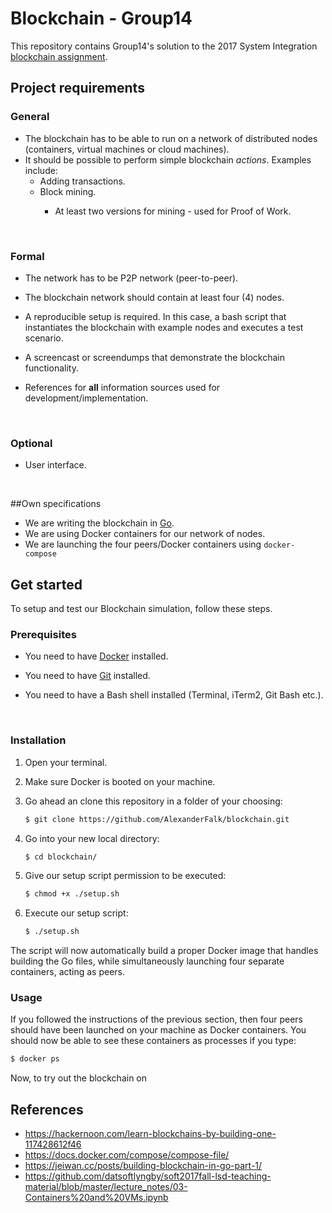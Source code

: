 # Blockchain - Group14

This repository contains Group14's solution to the 2017 System Integration [blockchain assignment](https://github.com/datsoftlyngby/soft2017fall-system-integration-teaching-material/blob/e7729438dd0a3fa1c4cbc2a7b1d3651e8fc4600f/lecture_notes/12-Blockchain_Intro.ipynb).



## Project requirements

### General

* The blockchain has to be able to run on a network of distributed nodes (containers, virtual machines or cloud machines).
* It should be possible to perform simple blockchain *actions*. Examples include:
  * Adding transactions.
  * Block mining.
    * At least two versions for mining - used for Proof of Work.

      ​

### Formal

* The network has to be P2P network (peer-to-peer).

* The blockchain network should contain at least four (4) nodes.

* A reproducible setup is required. In this case, a bash script that instantiates the blockchain with example nodes and executes a test scenario.

* A screencast or screendumps that demonstrate the blockchain functionality.

* References for **all** information sources used for development/implementation.

  ​

### Optional

* User interface.

  ​

##Own specifications

* We are writing the blockchain in [Go](https://golang.org/#).
* We are using Docker containers for our network of nodes.
* We are launching the four peers/Docker containers using `docker-compose`



## Get started

To setup and test our Blockchain simulation, follow these steps.



### Prerequisites

* You need to have [Docker](https://docs.docker.com/engine/installation/) installed. 

* You need to have [Git](https://git-scm.com/downloads) installed.

* You need to have a Bash shell installed (Terminal, iTerm2, Git Bash etc.).

  ​

### Installation

1. Open your terminal. 

2. Make sure Docker is booted on your machine.

3. Go ahead an clone this repository in a folder of your choosing:

   ```sh
   $ git clone https://github.com/AlexanderFalk/blockchain.git
   ```

4. Go into your new local directory:

   ```sh
   $ cd blockchain/
   ```

5. Give our setup script permission to be executed:

   ```sh
   $ chmod +x ./setup.sh
   ```

6. Execute our setup script:

   ```sh
   $ ./setup.sh
   ```



The script will now automatically build a proper Docker image that handles building the Go files, while simultaneously launching four separate containers, acting as peers.



### Usage

If you followed the instructions of the previous section, then four peers should have been launched on your machine as Docker containers. You should now be able to see these containers as processes if you type:

```sh
$ docker ps
```



Now, to try out the blockchain on 





## References

- https://hackernoon.com/learn-blockchains-by-building-one-117428612f46
- https://docs.docker.com/compose/compose-file/
- https://jeiwan.cc/posts/building-blockchain-in-go-part-1/
- https://github.com/datsoftlyngby/soft2017fall-lsd-teaching-material/blob/master/lecture_notes/03-Containers%20and%20VMs.ipynb